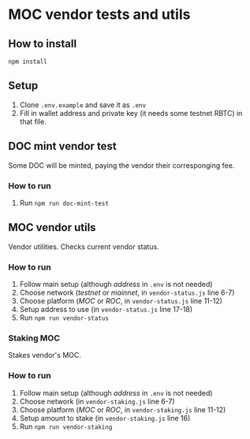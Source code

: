 # MOC vendor tests and utils
## How to install

`npm install`

## Setup

1. Clone `.env.example` and save it as `.env`
2. Fill in wallet address and private key (it needs some testnet RBTC) in that file.

## DOC mint vendor test

Some DOC will be minted, paying the vendor their corresponging fee.

### How to run

1. Run `npm run doc-mint-test`

## MOC vendor utils

Vendor utilities. Checks current vendor status.

### How to run
1. Follow main setup (although _address_ in `.env` is not needed)
2. Choose network (*testnet* or *mainnet*, in `vendor-status.js` line 6-7)
3. Choose platform (*MOC* or *ROC*, in `vendor-status.js` line 11-12)
4. Setup address to use (in `vendor-status.js` line 17-18)
5. Run `npm run vendor-status`

### Staking MOC

Stakes vendor's MOC. 

### How to run
1. Follow main setup (although _address_ in `.env` is not needed)
2. Choose network (in `vendor-staking.js` line 6-7)
3. Choose platform (*MOC* or *ROC*, in `vendor-staking.js` line 11-12)
4. Setup amount to stake (in `vendor-staking.js` line 16)
5. Run `npm run vendor-staking`

